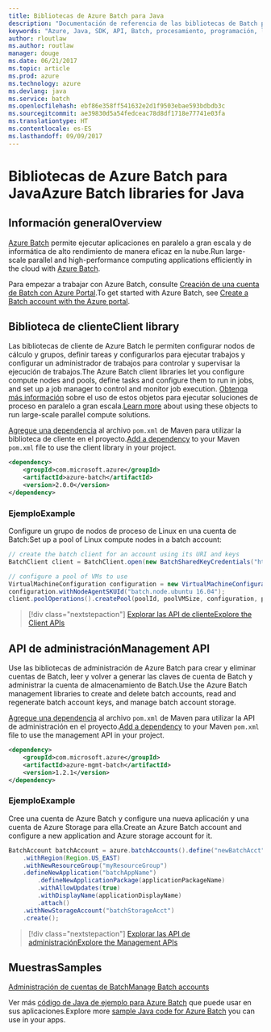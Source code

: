 ```yaml
---
title: Bibliotecas de Azure Batch para Java
description: "Documentación de referencia de las bibliotecas de Batch para Java"
keywords: "Azure, Java, SDK, API, Batch, procesamiento, programación, larga ejecución"
author: rloutlaw
ms.author: routlaw
manager: douge
ms.date: 06/21/2017
ms.topic: article
ms.prod: azure
ms.technology: azure
ms.devlang: java
ms.service: batch
ms.openlocfilehash: ebf86e358ff541632e2d1f9503ebae593bdbdb3c
ms.sourcegitcommit: ae39830d5a54fedceac78d8df1718e77741e03fa
ms.translationtype: HT
ms.contentlocale: es-ES
ms.lasthandoff: 09/09/2017
---
```

# <a name="azure-batch-libraries-for-java"></a><span data-ttu-id="7194f-104">Bibliotecas de Azure Batch para Java</span><span class="sxs-lookup"><span data-stu-id="7194f-104">Azure Batch libraries for Java</span></span>

## <a name="overview"></a><span data-ttu-id="7194f-105">Información general</span><span class="sxs-lookup"><span data-stu-id="7194f-105">Overview</span></span>

<span data-ttu-id="7194f-106">[Azure Batch](/azure/batch/batch-technical-overview) permite ejecutar aplicaciones en paralelo a gran escala y de informática de alto rendimiento de manera eficaz en la nube.</span><span class="sxs-lookup"><span data-stu-id="7194f-106">Run large-scale parallel and high-performance computing applications efficiently in the cloud with [Azure Batch](/azure/batch/batch-technical-overview).</span></span>   

<span data-ttu-id="7194f-107">Para empezar a trabajar con Azure Batch, consulte [Creación de una cuenta de Batch con Azure Portal](/azure/batch/batch-account-create-portal).</span><span class="sxs-lookup"><span data-stu-id="7194f-107">To get started with Azure Batch, see [Create a Batch account with the Azure portal](/azure/batch/batch-account-create-portal).</span></span>

## <a name="client-library"></a><span data-ttu-id="7194f-108">Biblioteca de cliente</span><span class="sxs-lookup"><span data-stu-id="7194f-108">Client library</span></span>

<span data-ttu-id="7194f-109">Las bibliotecas de cliente de Azure Batch le permiten configurar nodos de cálculo y grupos, definir tareas y configurarlos para ejecutar trabajos y configurar un administrador de trabajos para controlar y supervisar la ejecución de trabajos.</span><span class="sxs-lookup"><span data-stu-id="7194f-109">The Azure Batch client libraries let you configure compute nodes and pools, define tasks and configure them to run in jobs, and set up a job manager to control and monitor job execution.</span></span> <span data-ttu-id="7194f-110">[Obtenga más información](/azure/batch/batch-api-basics) sobre el uso de estos objetos para ejecutar soluciones de proceso en paralelo a gran escala.</span><span class="sxs-lookup"><span data-stu-id="7194f-110">[Learn more](/azure/batch/batch-api-basics) about using these objects to run large-scale parallel compute solutions.</span></span>

<span data-ttu-id="7194f-111">[Agregue una dependencia](https://maven.apache.org/guides/getting-started/index.html#How_do_I_use_external_dependencies) al archivo `pom.xml` de Maven para utilizar la biblioteca de cliente en el proyecto.</span><span class="sxs-lookup"><span data-stu-id="7194f-111">[Add a dependency](https://maven.apache.org/guides/getting-started/index.html#How_do_I_use_external_dependencies) to your Maven `pom.xml` file to use the client library in your project.</span></span>

```XML
<dependency>
    <groupId>com.microsoft.azure</groupId>
    <artifactId>azure-batch</artifactId>
    <version>2.0.0</version>
</dependency>
```   

### <a name="example"></a><span data-ttu-id="7194f-112">Ejemplo</span><span class="sxs-lookup"><span data-stu-id="7194f-112">Example</span></span>

<span data-ttu-id="7194f-113">Configure un grupo de nodos de proceso de Linux en una cuenta de Batch:</span><span class="sxs-lookup"><span data-stu-id="7194f-113">Set up a pool of Linux compute nodes in a batch account:</span></span>

```java
// create the batch client for an account using its URI and keys
BatchClient client = BatchClient.open(new BatchSharedKeyCredentials("https://fabrikambatch.eastus.batch.azure.com", "fabrikambatch", batchKey));

// configure a pool of VMs to use 
VirtualMachineConfiguration configuration = new VirtualMachineConfiguration();
configuration.withNodeAgentSKUId("batch.node.ubuntu 16.04");
client.poolOperations().createPool(poolId, poolVMSize, configuration, poolVMCount);
```

> [!div class="nextstepaction"]
> [<span data-ttu-id="7194f-114">Explorar las API de cliente</span><span class="sxs-lookup"><span data-stu-id="7194f-114">Explore the Client APIs</span></span>](/java/api/overview/azure/batch/clientlibrary)


## <a name="management-api"></a><span data-ttu-id="7194f-115">API de administración</span><span class="sxs-lookup"><span data-stu-id="7194f-115">Management API</span></span>

<span data-ttu-id="7194f-116">Use las bibliotecas de administración de Azure Batch para crear y eliminar cuentas de Batch, leer y volver a generar las claves de cuenta de Batch y administrar la cuenta de almacenamiento de Batch.</span><span class="sxs-lookup"><span data-stu-id="7194f-116">Use the Azure Batch management libraries to create and delete batch accounts, read and regenerate batch account keys, and manage batch account storage.</span></span>

<span data-ttu-id="7194f-117">[Agregue una dependencia](https://maven.apache.org/guides/getting-started/index.html#How_do_I_use_external_dependencies) al archivo `pom.xml` de Maven para utilizar la API de administración en el proyecto.</span><span class="sxs-lookup"><span data-stu-id="7194f-117">[Add a dependency](https://maven.apache.org/guides/getting-started/index.html#How_do_I_use_external_dependencies) to your Maven `pom.xml` file to use the management API in your project.</span></span>

```XML
<dependency>
    <groupId>com.microsoft.azure</groupId>
    <artifactId>azure-mgmt-batch</artifactId>
    <version>1.2.1</version>
</dependency>
```

### <a name="example"></a><span data-ttu-id="7194f-118">Ejemplo</span><span class="sxs-lookup"><span data-stu-id="7194f-118">Example</span></span>

<span data-ttu-id="7194f-119">Cree una cuenta de Azure Batch y configure una nueva aplicación y una cuenta de Azure Storage para ella.</span><span class="sxs-lookup"><span data-stu-id="7194f-119">Create an Azure Batch account and configure a new application and Azure storage account for it.</span></span>

```java
BatchAccount batchAccount = azure.batchAccounts().define("newBatchAcct")
    .withRegion(Region.US_EAST)
    .withNewResourceGroup("myResourceGroup")
    .defineNewApplication("batchAppName")
        .defineNewApplicationPackage(applicationPackageName)
        .withAllowUpdates(true)
        .withDisplayName(applicationDisplayName)
        .attach()
    .withNewStorageAccount("batchStorageAcct")
    .create();
```

> [!div class="nextstepaction"]
> [<span data-ttu-id="7194f-120">Explorar las API de administración</span><span class="sxs-lookup"><span data-stu-id="7194f-120">Explore the Management APIs</span></span>](/java/api/overview/azure/batch/managementapi)


## <a name="samples"></a><span data-ttu-id="7194f-121">Muestras</span><span class="sxs-lookup"><span data-stu-id="7194f-121">Samples</span></span>

<span data-ttu-id="7194f-122">[Administración de cuentas de Batch][1]</span><span class="sxs-lookup"><span data-stu-id="7194f-122">[Manage Batch accounts][1]</span></span>   

<span data-ttu-id="7194f-123">Ver más [código de Java de ejemplo para Azure Batch](https://azure.microsoft.com/resources/samples/?platform=java&term=batch) que puede usar en sus aplicaciones.</span><span class="sxs-lookup"><span data-stu-id="7194f-123">Explore more [sample Java code for Azure Batch](https://azure.microsoft.com/resources/samples/?platform=java&term=batch) you can use in your apps.</span></span>

[1]: https://github.com/Azure-Samples/batch-java-manage-batch-accounts